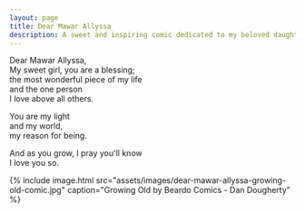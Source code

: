 ```yaml
---
layout: page
title: Dear Mawar Allyssa
description: A sweet and inspiring comic dedicated to my beloved daughter, Mawar Allyssa about the feeling that I had when I'm growing old.
---
```


Dear Mawar Allyssa,<br>
My sweet girl, you are a blessing;<br>
the most wonderful piece of my life<br>
and the one person<br>
I love above all others.

You are my light<br>
and my world,<br>
my reason for being.

And as you grow, I pray you'll know<br>
I love you so.

{%
    include image.html 
    src="assets/images/dear-mawar-allyssa-growing-old-comic.jpg" 
    caption="Growing Old by Beardo Comics - Dan Dougherty"
%}